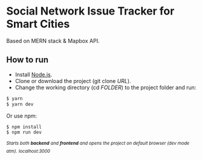# Social Network Issue Tracker for Smart Cities
Based on MERN stack & Mapbox API.
## How to run

- Install [Node.js](https://nodejs.org/).
- Clone or download the project (git clone *URL*).
- Change the working directory (cd *FOLDER*) to the project folder and run:
```sh
$ yarn
$ yarn dev
```
Or use npm:
```sh
$ npm install
$ npm run dev
```
 *<sub>Starts both **backend** and **frontend** and opens the project on default browser (dev mode atm).<sub>*
 *<sub>localhost:3000<sub>*
